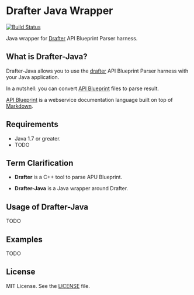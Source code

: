# Drafter Java Wrapper

[![Build Status](https://travis-ci.org/fdamken/drafter-java.svg?branch=master)](https://travis-ci.org/fdamken/drafter-java)

Java wrapper for [Drafter][drafter] API Blueprint Parser harness.



## What is Drafter-Java?

Drafter-Java allows you to use the [drafter][drafter] API Blueprint Parser harness with your Java application.

In a nutshell: you can convert [API Blueprint][api-blueprint] files to parse result.

[API Blueprint][api-blueprint] is a webservice documentation language built on top of [Markdown][markdown].



## Requirements

+ Java 1.7 or greater.
+ TODO



## Term Clarification

+ **Drafter** is a C++ tool to parse APU Blueprint.

+ **Drafter-Java** is a Java wrapper around Drafter.



## Usage of Drafter-Java

TODO



## Examples

TODO



## License

MIT License. See the [LICENSE][license-file] file.





[api-blueprint]: https://apiblueprint.org
[drafter]: https://github.com/apiaryio/drafter
[license-file]: https://github.com/fdamken/drafter-java/blob/master/LICENSE
[markdown]: https://en.wikipedia.org/wiki/Markdown
